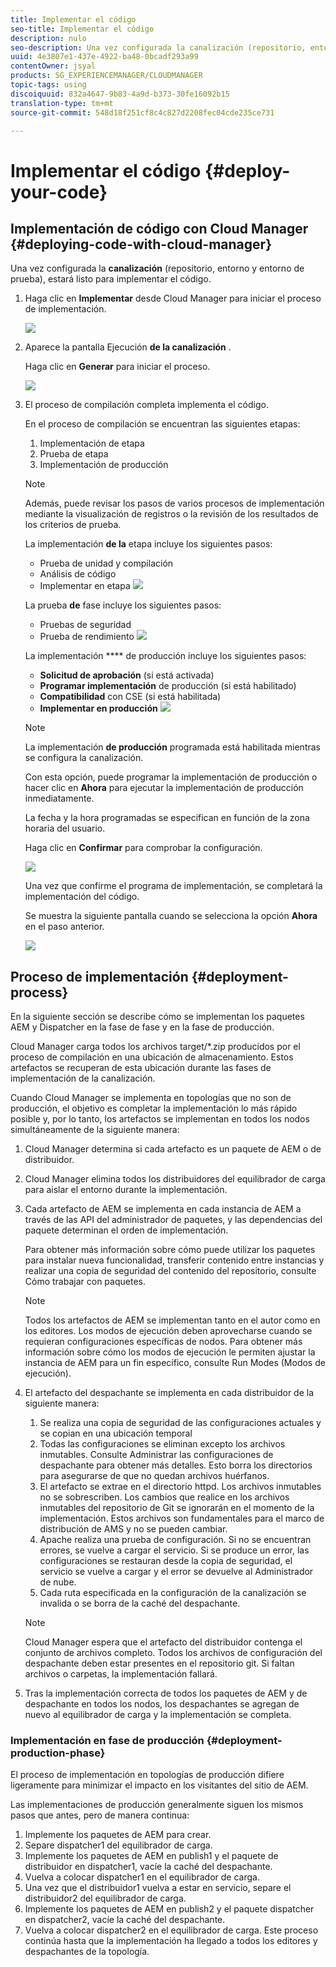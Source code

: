 ```yaml
---
title: Implementar el código
seo-title: Implementar el código
description: nulo
seo-description: Una vez configurada la canalización (repositorio, entorno y entorno de prueba), estará listo para implementar el código. Siga esta página para obtener más información.
uuid: 4e3807e1-437e-4922-ba48-0bcadf293a99
contentOwner: jsyal
products: SG_EXPERIENCEMANAGER/CLOUDMANAGER
topic-tags: using
discoiquuid: 832a4647-9b83-4a9d-b373-30fe16092b15
translation-type: tm+mt
source-git-commit: 548d18f251cf8c4c827d2208fec04cde235ce731

---
```



# Implementar el código {#deploy-your-code}

## Implementación de código con Cloud Manager {#deploying-code-with-cloud-manager}

Una vez configurada la **canalización** (repositorio, entorno y entorno de prueba), estará listo para implementar el código.

1. Haga clic en **Implementar** desde Cloud Manager para iniciar el proceso de implementación.

   ![](assets/Deploy1.png)

1. Aparece la pantalla Ejecución **de la canalización** .

   Haga clic en **Generar** para iniciar el proceso.

   ![](assets/Deploy2.png)

1. El proceso de compilación completa implementa el código.

   En el proceso de compilación se encuentran las siguientes etapas:

   1. Implementación de etapa
   1. Prueba de etapa
   1. Implementación de producción
   >[!NOTE]
   >
   >Además, puede revisar los pasos de varios procesos de implementación mediante la visualización de registros o la revisión de los resultados de los criterios de prueba.

   La implementación **de la** etapa incluye los siguientes pasos:

   * Prueba de unidad y compilación
   * Análisis de código
   * Implementar en etapa
   ![](assets/Stage_Deployment1.png)

   La prueba **de** fase incluye los siguientes pasos:

   * Pruebas de seguridad
   * Prueba de rendimiento
   ![](assets/Stage_Testing1.png)

   La implementación **** de producción incluye los siguientes pasos:

   * **Solicitud de aprobación** (si está activada)
   * **Programar implementación** de producción (si está habilitado)
   * **Compatibilidad** con CSE (si está habilitada)
   * **Implementar en producción**
   ![](assets/Prod_Deployment1.png)

   >[!NOTE]
   >
   >La implementación **de producción** programada está habilitada mientras se configura la canalización.
   >
   >
   >Con esta opción, puede programar la implementación de producción o hacer clic en **Ahora** para ejecutar la implementación de producción inmediatamente.
   >
   >
   >La fecha y la hora programadas se especifican en función de la zona horaria del usuario.
   >
   >
   >Haga clic en **Confirmar** para comprobar la configuración.

   ![](assets/Production_Deployment1.png)

   Una vez que confirme el programa de implementación, se completará la implementación del código.

   Se muestra la siguiente pantalla cuando se selecciona la opción **Ahora** en el paso anterior.

   ![](assets/Production_Deployment2.png)

## Proceso de implementación {#deployment-process}

En la siguiente sección se describe cómo se implementan los paquetes AEM y Dispatcher en la fase de fase y en la fase de producción.

Cloud Manager carga todos los archivos target/*.zip producidos por el proceso de compilación en una ubicación de almacenamiento.  Estos artefactos se recuperan de esta ubicación durante las fases de implementación de la canalización.

Cuando Cloud Manager se implementa en topologías que no son de producción, el objetivo es completar la implementación lo más rápido posible y, por lo tanto, los artefactos se implementan en todos los nodos simultáneamente de la siguiente manera:

1. Cloud Manager determina si cada artefacto es un paquete de AEM o de distribuidor.
1. Cloud Manager elimina todos los distribuidores del equilibrador de carga para aislar el entorno durante la implementación.
1. Cada artefacto de AEM se implementa en cada instancia de AEM a través de las API del administrador de paquetes, y las dependencias del paquete determinan el orden de implementación.

   Para obtener más información sobre cómo puede utilizar los paquetes para instalar nueva funcionalidad, transferir contenido entre instancias y realizar una copia de seguridad del contenido del repositorio, consulte Cómo trabajar con paquetes.

   >[!NOTE]
   >
   >Todos los artefactos de AEM se implementan tanto en el autor como en los editores. Los modos de ejecución deben aprovecharse cuando se requieran configuraciones específicas de nodos. Para obtener más información sobre cómo los modos de ejecución le permiten ajustar la instancia de AEM para un fin específico, consulte Run Modes (Modos de ejecución).

1. El artefacto del despachante se implementa en cada distribuidor de la siguiente manera:

   1. Se realiza una copia de seguridad de las configuraciones actuales y se copian en una ubicación temporal
   1. Todas las configuraciones se eliminan excepto los archivos inmutables. Consulte Administrar las configuraciones de despachante para obtener más detalles. Esto borra los directorios para asegurarse de que no quedan archivos huérfanos.
   1. El artefacto se extrae en el directorio httpd.  Los archivos inmutables no se sobrescriben. Los cambios que realice en los archivos inmutables del repositorio de Git se ignorarán en el momento de la implementación.  Estos archivos son fundamentales para el marco de distribución de AMS y no se pueden cambiar.
   1. Apache realiza una prueba de configuración. Si no se encuentran errores, se vuelve a cargar el servicio. Si se produce un error, las configuraciones se restauran desde la copia de seguridad, el servicio se vuelve a cargar y el error se devuelve al Administrador de nube.
   1. Cada ruta especificada en la configuración de la canalización se invalida o se borra de la caché del despachante.
   >[!NOTE]
   >
   >Cloud Manager espera que el artefacto del distribuidor contenga el conjunto de archivos completo.  Todos los archivos de configuración del despachante deben estar presentes en el repositorio git. Si faltan archivos o carpetas, la implementación fallará.

1. Tras la implementación correcta de todos los paquetes de AEM y de despachante en todos los nodos, los despachantes se agregan de nuevo al equilibrador de carga y la implementación se completa.

### Implementación en fase de producción {#deployment-production-phase}

El proceso de implementación en topologías de producción difiere ligeramente para minimizar el impacto en los visitantes del sitio de AEM.

Las implementaciones de producción generalmente siguen los mismos pasos que antes, pero de manera continua:

1. Implemente los paquetes de AEM para crear.
1. Separe dispatcher1 del equilibrador de carga.
1. Implemente los paquetes de AEM en publish1 y el paquete de distribuidor en dispatcher1, vacíe la caché del despachante.
1. Vuelva a colocar dispatcher1 en el equilibrador de carga.
1. Una vez que el distribuidor1 vuelva a estar en servicio, separe el distribuidor2 del equilibrador de carga.
1. Implemente los paquetes de AEM en publish2 y el paquete dispatcher en dispatcher2, vacíe la caché del despachante.
1. Vuelva a colocar dispatcher2 en el equilibrador de carga.
Este proceso continúa hasta que la implementación ha llegado a todos los editores y despachantes de la topología.


